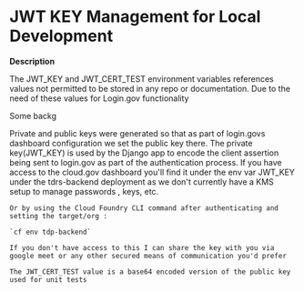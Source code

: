 # JWT KEY Management for Local Development

**Description**


The JWT_KEY and JWT_CERT_TEST environment variables references values not permitted to be stored in any repo or documentation. Due to the need of these values for Login.gov functionality 
 
Some backg
 


	
Private and public keys were generated so that as part of login.govs dashboard configuration we set the public key there.  The private key(JWT_KEY) is used by the Django app to encode the client assertion being sent to login.gov as part of the authentication process. 
	If you have access to the cloud.gov dashboard you'll find it under the env var JWT_KEY under the tdrs-backend deployment  as we don't currently have a KMS setup to manage passwords , keys, etc. 
	
	Or by using the Cloud Foundry CLI command after authenticating and setting the target/org : 
	
	`cf env tdp-backend`
	 
	If you don't have access to this I can share the key with you via google meet or any other secured means of communication you'd prefer 
	 
	The JWT_CERT_TEST value is a base64 encoded version of the public key used for unit tests